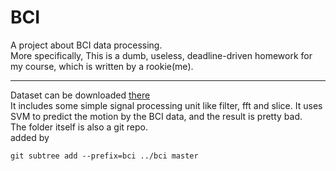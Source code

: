# BCI
A project about BCI data processing.  
More specifically, This is a dumb, useless, deadline-driven homework for my course, 
which is written by a rookie(me).

***

Dataset can be downloaded [there](http://www.bbci.de/competition/iii/desc_IVa.html)  
It includes some simple signal processing unit like filter, fft and slice. It uses SVM to predict the motion by the BCI data, and the result is pretty bad.   
The folder itself is also a git repo.  
added by 
    
    git subtree add --prefix=bci ../bci master